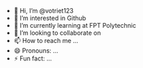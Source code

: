 - 👋 Hi, I’m @votriet123
- 👀 I’m interested in Github
- 🌱 I’m currently learning at FPT Polytechnic
- 💞️ I’m looking to collaborate on 
- 📫 How to reach me ...
- 😄 Pronouns: ...
- ⚡ Fun fact: ...

<!---
votriet123/votriet123 is a ✨ special ✨ repository because its `README.md` (this file) appears on your GitHub profile.
You can click the Preview link to take a look at your changes.
--->
